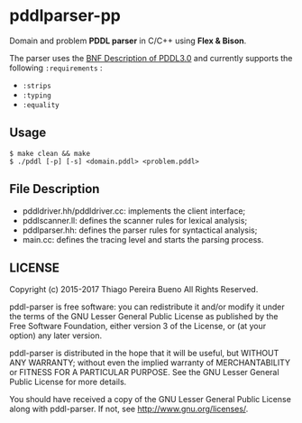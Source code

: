 # pddlparser-pp

Domain and problem **PDDL parser** in C/C++ using **Flex & Bison**.

The parser uses the [BNF Description of PDDL3.0](http://zeus.ing.unibs.it/ipc-5/bnf.pdf) and currently supports the following ```:requirements``` :

* ```:strips```
* ```:typing```
* ```:equality```

## Usage

```
$ make clean && make
$ ./pddl [-p] [-s] <domain.pddl> <problem.pddl>
```

## File Description

* pddldriver.hh/pddldriver.cc: implements the client interface;
* pddlscanner.ll: defines the scanner rules for lexical analysis;
* pddlparser.hh: defines the parser rules for syntactical analysis;
* main.cc: defines the tracing level and starts the parsing process.

## LICENSE

Copyright (c) 2015-2017 Thiago Pereira Bueno
All Rights Reserved.

pddl-parser is free software: you can redistribute it and/or modify
it under the terms of the GNU Lesser General Public License as published by
the Free Software Foundation, either version 3 of the License, or
(at your option) any later version.

pddl-parser is distributed in the hope that it will be useful,
but WITHOUT ANY WARRANTY; without even the implied warranty of
MERCHANTABILITY or FITNESS FOR A PARTICULAR PURPOSE.  See the
GNU Lesser General Public License for more details.

You should have received a copy of the GNU Lesser General Public License
along with pddl-parser. If not, see <http://www.gnu.org/licenses/>.
